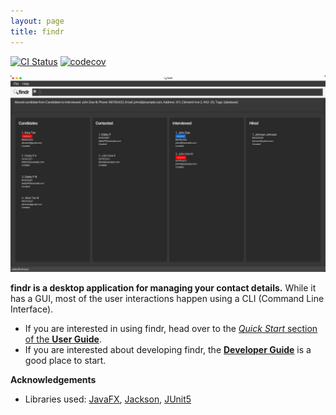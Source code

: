```yaml
---
layout: page
title: findr
---
```


[![CI Status](https://github.com/se-edu/addressbook-level3/workflows/Java%20CI/badge.svg)](https://github.com/se-edu/addressbook-level3/actions)
[![codecov](https://codecov.io/gh/se-edu/addressbook-level3/branch/master/graph/badge.svg)](https://codecov.io/gh/se-edu/addressbook-level3)

![Ui](images/Ui.png)

**findr is a desktop application for managing your contact details.** While it has a GUI, most of the user interactions happen using a CLI (Command Line Interface).

* If you are interested in using findr, head over to the [_Quick Start_ section of the **User Guide**](UserGuide.html#quick-start).
* If you are interested about developing findr, the [**Developer Guide**](DeveloperGuide.html) is a good place to start.


**Acknowledgements**

* Libraries used: [JavaFX](https://openjfx.io/), [Jackson](https://github.com/FasterXML/jackson), [JUnit5](https://github.com/junit-team/junit5)
